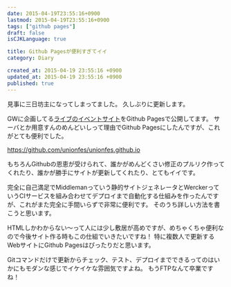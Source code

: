 ```yaml
---
date: 2015-04-19T23:55:16+0900
lastmod: 2015-04-19T23:55:16+0900
tags: ["github pages"]
draft: false
isCJKLanguage: true

title: Github Pagesが便利すぎてイイ
category: Diary

created_at: 2015-04-19 23:55:16 +0900
updated_at: 2015-04-19 23:55:16 +0900
published: true
---
```


見事に三日坊主になってしまってました。
久しぶりに更新します。

GWに企画してる[ライブのイベントサイト](http://unionfes.tojok-on.com/2015/)をGithub Pagesで公開してます。
サーバとか用意すんのめんどいしって理由でGithub Pagesにしたんですが、これがとても便利でした。

https://github.com/unionfes/unionfes.github.io

もちろんGithubの恩恵が受けられて、誰かがめんどくさい修正のプルリク作ってくれたり、誰かが勝手にサイトが更新してくれたり、とてもイイです。

完全に自己満足でMiddlemanっていう静的サイトジェネレータとWerckerっていうCIサービスを組み合わせてデプロイまで自動化する仕組みを作ったんですが、これがまた完全に手間いらずで非常に便利です。
そのうち詳しい方法を書こうと思います。

HTMLしかわからない〜って人には少し敷居が高めですが、めちゃくちゃ便利なので今後サイト作る時もこの仕組でいきたいですね！
特に複数人で更新するWebサイトにGithub Pagesはぴったりだと思います。

Gitコマンドだけで更新からチェック、テスト、デプロイまでできるってのはいかにもモダンな感じでイケイケな雰囲気ですよね。
もうFTPなんて卒業ですね！
